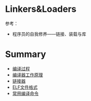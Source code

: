 # Linkers&Loaders

参考：

- 程序员的自我修养——链接、装载与库

# Summary

* [编译过程](编译过程.md)
* [编译器工作原理](编译器工作原理.md)
* [链接器](链接器.md)
* [ELF文件格式](ELF文件格式.md)
* [常用编译命令](常用编译命令.md)

